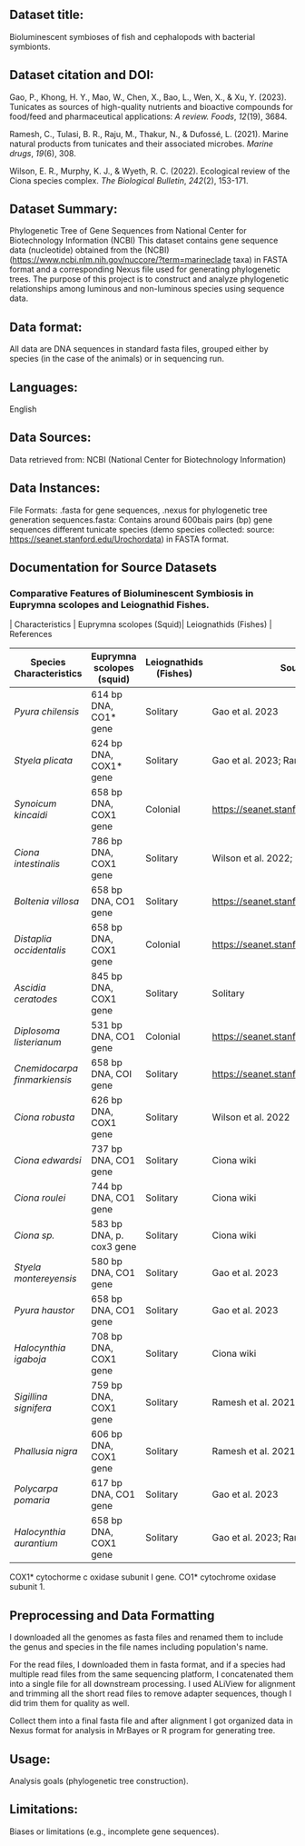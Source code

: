 ## Dataset title: 
Bioluminescent symbioses of fish and cephalopods with bacterial symbionts.

## Dataset citation and DOI:
Gao, P., Khong, H. Y., Mao, W., Chen, X., Bao, L., Wen, X., & Xu, Y. (2023). Tunicates as sources of high-quality nutrients and bioactive compounds for food/feed and pharmaceutical applications: *A review. Foods*, *12*(19), 3684.

Ramesh, C., Tulasi, B. R., Raju, M., Thakur, N., & Dufossé, L. (2021). Marine natural products from tunicates and their associated microbes. *Marine drugs*, *19*(6), 308.

Wilson, E. R., Murphy, K. J., & Wyeth, R. C. (2022). Ecological review of the Ciona species complex. *The Biological Bulletin*, *242*(2), 153-171.


## Dataset Summary:
Phylogenetic Tree of Gene Sequences from National Center for Biotechnology Information (NCBI)
This dataset contains gene sequence data (nucleotide) obtained from the (NCBI) (https://www.ncbi.nlm.nih.gov/nuccore/?term=marineclade taxa) in FASTA format and a corresponding Nexus file used for generating phylogenetic trees. The purpose of this project is to construct and analyze phylogenetic relationships among luminous and non-luminous species using sequence data.

## Data format:
All data are DNA sequences in standard fasta files, grouped either by species (in the case of the animals) or in sequencing run.

## Languages:
English

## Data Sources:
Data retrieved from: NCBI (National Center for Biotechnology Information)

## Data Instances: 
File Formats: .fasta for gene sequences, .nexus for phylogenetic tree generation
sequences.fasta: Contains around 600bais pairs (bp) gene sequences different tunicate species (demo species collected: source: https://seanet.stanford.edu/Urochordata) in FASTA format.

## Documentation for Source Datasets
### Comparative Features of Bioluminescent Symbiosis in Euprymna scolopes and Leiognathid Fishes.


| Characteristics  | Euprymna scolopes (Squid)| Leiognathids (Fishes) | References

| Species Characteristics  | Euprymna scolopes (squid)  | Leiognathids (Fishes)   | Sources |
|---|---|---|---|
| *Pyura chilensis* | 614 bp DNA, CO1* gene | Solitary | Gao et al. 2023 |
| *Styela plicata* | 624 bp DNA, COX1* gene | Solitary | Gao et al. 2023; Ramesh et al. 2021 |
| *Synoicum kincaidi* | 658 bp DNA, COX1 gene | Colonial | https://seanet.stanford.edu/Urochordata |
| *Ciona intestinalis* | 786 bp DNA, COX1 gene | Solitary | Wilson et al. 2022; Ramesh et al. 2021. |
| *Boltenia villosa* | 658 bp DNA, CO1 gene | Solitary | https://seanet.stanford.edu/Urochordata |
| *Distaplia occidentalis* | 658 bp DNA, COX1 gene | Colonial | https://seanet.stanford.edu/Urochordata |
| *Ascidia ceratodes* | 845 bp DNA, COX1 gene | Solitary | Solitary
| *Diplosoma listerianum* | 531 bp DNA, CO1 gene | Colonial | https://seanet.stanford.edu/Urochordata |
| *Cnemidocarpa finmarkiensis* | 658 bp DNA, COI gene | Solitary | https://seanet.stanford.edu/Urochordata |
| *Ciona robusta* | 626 bp DNA, COX1 gene | Solitary | Wilson et al. 2022 |
| *Ciona edwardsi* | 737 bp DNA, CO1 gene | Solitary | Ciona wiki |
| *Ciona roulei* | 744 bp DNA, CO1 gene | Solitary | Ciona wiki |
| *Ciona sp.* | 583 bp DNA, p. cox3 gene | Solitary | Ciona wiki |
| *Styela montereyensis* | 580 bp DNA, CO1 gene | Solitary | Gao et al. 2023 |
| *Pyura haustor* | 658 bp DNA, CO1 gene | Solitary | Gao et al. 2023 |
| *Halocynthia igaboja* | 708 bp DNA, COX1 gene | Solitary | Ciona wiki |
| *Sigillina signifera* | 759 bp DNA, COX1 gene | Solitary | Ramesh et al. 2021 |
| *Phallusia nigra* | 606 bp DNA, COX1 gene | Solitary | Ramesh et al. 2021 |
| *Polycarpa pomaria* | 617 bp DNA, CO1 gene | Solitary | Gao et al. 2023 |
| *Halocynthia aurantium*| 658 bp DNA, COX1 gene | Solitary | Gao et al. 2023; Ramesh et al. 2021 |


COX1* cytochorme c oxidase subunit I gene.
CO1* cytochrome oxidase subunit 1.

## Preprocessing and Data Formatting
I downloaded all the genomes as fasta files and renamed them to include the genus and species in the file names including population's name.

For the read files, I downloaded them in fasta format, and if a species had multiple read files from the same sequencing platform, I concatenated them into a single file for all downstream processing. I used ALiView for alignment and trimming all the short read files to remove adapter sequences, though I did trim them for quality as well. 

Collect them into a final fasta file and after alignment I got organized data in Nexus format for analysis in MrBayes or R program for generating tree.

## Usage: 
Analysis goals (phylogenetic tree construction).

## Limitations: 
Biases or limitations (e.g., incomplete gene sequences).
